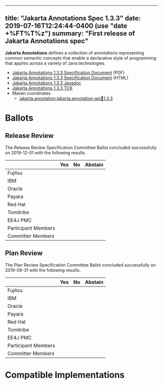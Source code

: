 <!-- Template for the root page of a specification release -->
---
title: "Jakarta Annotations Spec 1.3.3"
date: 2019-07-16T12:24:44-0400 (use "date +%FT%T%z")
summary: "First release of Jakarta Annotations spec"
---

**Jakarta Annotations** defines a collection of annotations representing common
semantic concepts that enable a declarative style of programming that applies
across a variety of Java technologies.

* [Jakarta Annotations 1.3.3 Specification Document](./annotations_1.3.3.pdf) (PDF)
* [Jakarta Annotations 1.3.3 Specification Document](./annotations_1.3.3.html) (HTML)
* [Jakarta Annotations 1.3.3 Javadoc](./apidocs)
* [Jakarta Annotations 1.3.3 TCK](http://downloads.eclipse.org/jakarta/annotations/1.0.0/annotations_tck_1.3.3.zip)
* Maven coordinates
  * [jakarta.annotation:jakarta.annotation-api:jar:1.3.3](https://search.maven.org/artifact/jakarta.annotation/jakarta.annotation-api/1.3.3/jar)

# Ballots

## Release Review

The Release Review Specification Committee Ballot concluded successfully on 2019-12-01 with the following results.

|                       |  Yes    | No      | Abstain  |
|-----------------------|---------|---------|----------|
|Fujitsu                |         |         |          |
|IBM                    |         |         |          |
|Oracle                 |         |         |          |
|Payara                 |         |         |          |
|Red Hat                |         |         |          |
|Tomitribe              |         |         |          |
|EE4J PMC               |         |         |          |
|Participant Members    |         |         |          |
|Committer Members      |         |         |          |

## Plan Review

The Plan Review Specification Committee Ballot concluded successfully on 2019-09-31 with the following results.

|                       |  Yes    | No      | Abstain  |
|-----------------------|---------|---------|----------|
|Fujitsu                |         |         |          |
|IBM                    |         |         |          |
|Oracle                 |         |         |          |
|Payara                 |         |         |          |
|Red Hat                |         |         |          |
|Tomitribe              |         |         |          |
|EE4J PMC               |         |         |          |
|Participant Members    |         |         |          |
|Committer Members      |         |         |          |

# Compatible Implementations
